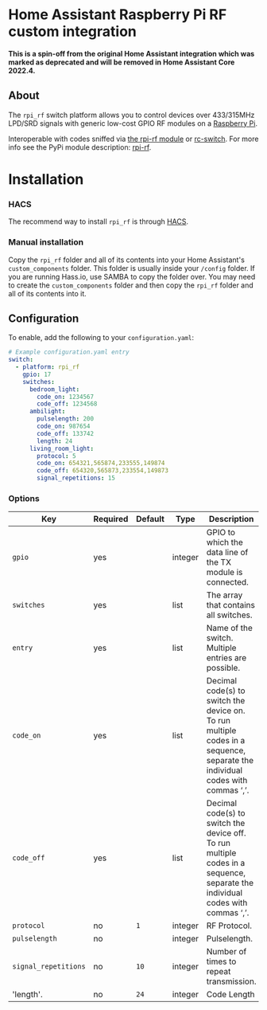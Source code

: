 # Home Assistant Raspberry Pi RF custom integration

**This is a spin-off from the original Home Assistant integration which was marked as deprecated and will be removed in Home Assistant Core 2022.4.**

## About
The `rpi_rf` switch platform allows you to control devices over 433/315MHz LPD/SRD signals with generic low-cost GPIO RF modules on a [Raspberry Pi](https://www.raspberrypi.org/).

Interoperable with codes sniffed via [the rpi-rf module](https://pypi.python.org/pypi/rpi-rf) or [rc-switch](https://github.com/sui77/rc-switch).
For more info see the PyPi module description: [rpi-rf](https://pypi.python.org/pypi/rpi-rf).

# Installation

### HACS

The recommend way to install `rpi_rf` is through [HACS](https://hacs.xyz/).

### Manual installation

Copy the `rpi_rf` folder and all of its contents into your Home Assistant's `custom_components` folder. This folder is usually inside your `/config` folder. If you are running Hass.io, use SAMBA to copy the folder over. You may need to create the `custom_components` folder and then copy the `rpi_rf` folder and all of its contents into it.

## Configuration

To enable, add the following to your `configuration.yaml`:

```yaml
# Example configuration.yaml entry
switch:
  - platform: rpi_rf
    gpio: 17
    switches:
      bedroom_light:
        code_on: 1234567
        code_off: 1234568
      ambilight:
        pulselength: 200
        code_on: 987654
        code_off: 133742
        length: 24
      living_room_light:
        protocol: 5
        code_on: 654321,565874,233555,149874
        code_off: 654320,565873,233554,149873
        signal_repetitions: 15
```

### Options

| Key                  | Required | Default | Type    | Description                                                                                                                   |
| -------------------- | -------- | ------- | ------- | ----------------------------------------------------------------------------------------------------------------------------- |
| `gpio`               | yes      |         | integer | GPIO to which the data line of the TX module is connected.                                                                    |
| `switches`           | yes      |         | list    | The array that contains all switches.                                                                                         |
| `entry`              | yes      |         | list    | Name of the switch. Multiple entries are possible.                                                                            |
| `code_on`            | yes      |         | list    | Decimal code(s) to switch the device on. To run multiple codes in a sequence, separate the individual codes with commas ‘,’.  |
| `code_off`           | yes      |         | list    | Decimal code(s) to switch the device off. To run multiple codes in a sequence, separate the individual codes with commas ‘,’. |
| `protocol`           | no       |  `1`    | integer | RF Protocol.                                                                                                                  |
| `pulselength`        | no       |         | integer | Pulselength.                                                                                                                  |
| `signal_repetitions` | no       |  `10`   | integer | Number of times to repeat transmission.                                                                                       |
| 'length'.            | no       |  `24`   | integer | Code Length |
